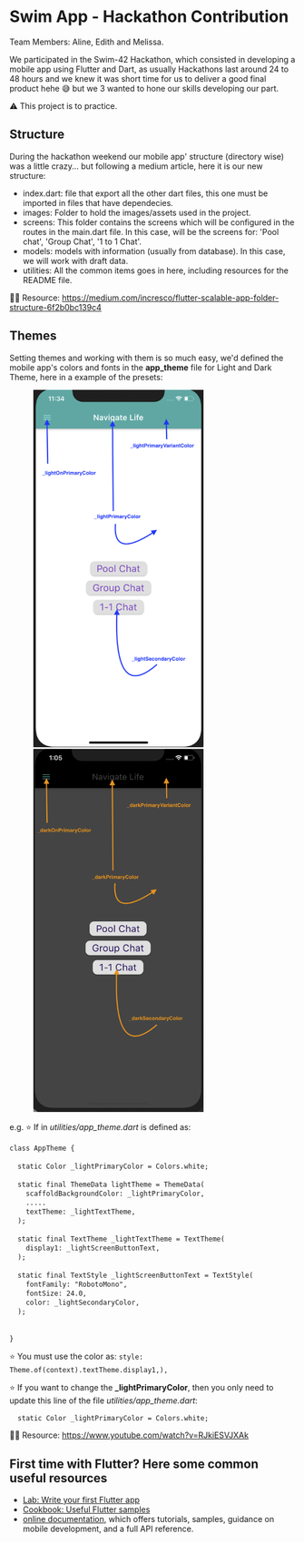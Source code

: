 # Swim App - Hackathon Contribution

Team Members: Aline, Edith and Melissa.

We participated in the Swim-42 Hackathon, which consisted in developing a mobile app using Flutter and Dart, as usually Hackathons last around 24 to 48 hours and we knew it was short time for us to deliver a good final product hehe 😅 but we 3 wanted to hone our skills developing our part.

⚠️ This project is to practice.


## Structure

During the hackathon weekend our mobile app' structure (directory wise) was a little crazy... but following a medium article, here it is our new structure:

- index.dart: file that export all the other dart files, this one must be imported in files that have dependecies.
- images: Folder to hold the images/assets used in the project.
- screens: This folder contains the screens which will be configured in the routes in the main.dart file.
   In this case, will be the screens for: 'Pool chat', 'Group Chat', '1 to 1 Chat'.  
- models: models with information (usually from database).
   In this case, we will work with draft data.  
- utilities: All the common items goes in here, including resources for the README file.

🏴‍☠️ Resource: https://medium.com/incresco/flutter-scalable-app-folder-structure-6f2b0bc139c4

## Themes

Setting themes and working with them is so much easy, we'd defined the mobile app's colors and fonts in the **app_theme** file for Light and Dark Theme, here in a example of the presets:

<img src="https://github.com/42-swim-hackaton/swim_flutter_app/blob/master/lib/utilities/resources/Light-Theme.png" alt="Light Theme" width="300" HSPACE="42"/>  <img src="https://github.com/42-swim-hackaton/swim_flutter_app/blob/master/lib/utilities/resources/Dark-Theme.png" alt="Dark Theme" width="300" HSPACE="42"/>

e.g.
⭐️ If in *utilities/app_theme.dart* is defined as:

```
class AppTheme {

  static Color _lightPrimaryColor = Colors.white;
  
  static final ThemeData lightTheme = ThemeData(
    scaffoldBackgroundColor: _lightPrimaryColor,
    .....
    textTheme: _lightTextTheme,
  );

  static final TextTheme _lightTextTheme = TextTheme(
    display1: _lightScreenButtonText,
  );

  static final TextStyle _lightScreenButtonText = TextStyle(
    fontFamily: "RobotoMono",  
    fontSize: 24.0,
    color: _lightSecondaryColor,
  );


}
```

⭐️ You must use the color as:
   ```style: Theme.of(context).textTheme.display1,),```
   
   
⭐️ If you want to change the **_lightPrimaryColor**, then you only need to update this line of the file *utilities/app_theme.dart*:

```
  static Color _lightPrimaryColor = Colors.white;
```


🏴‍☠️ Resource: https://www.youtube.com/watch?v=RJkiESVJXAk

## First time with Flutter? Here some common useful resources

- [Lab: Write your first Flutter app](https://flutter.dev/docs/get-started/codelab)
- [Cookbook: Useful Flutter samples](https://flutter.dev/docs/cookbook)
- [online documentation](https://flutter.dev/docs), which offers tutorials, samples, guidance on mobile development, and a full API reference.
